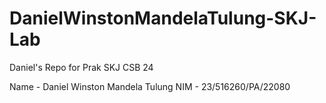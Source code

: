 # DanielWinstonMandelaTulung-SKJ-Lab
Daniel's Repo for Prak SKJ CSB 24

Name - Daniel Winston Mandela Tulung
NIM - 23/516260/PA/22080

